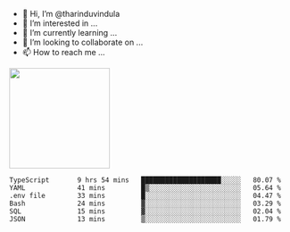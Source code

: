 - 👋 Hi, I’m @tharinduvindula
- 👀 I’m interested in ...
- 🌱 I’m currently learning ...
- 💞️ I’m looking to collaborate on ...
- 📫 How to reach me ...

<!---
tharinduvindula/tharinduvindula is a ✨ special ✨ repository because its `README.md` (this file) appears on your GitHub profile.
You can click the Preview link to take a look at your changes.
--->

<img height="180em" src="https://github-readme-stats.vercel.app/api?username=tharinduvindula&show_icons=true&hide_border=false&&count_private=true&include_all_commits=true" />


<!--START_SECTION:waka-->

```text
TypeScript       9 hrs 54 mins   ████████████████████░░░░░   80.07 %
YAML             41 mins         █▒░░░░░░░░░░░░░░░░░░░░░░░   05.64 %
.env file        33 mins         █░░░░░░░░░░░░░░░░░░░░░░░░   04.47 %
Bash             24 mins         ▓░░░░░░░░░░░░░░░░░░░░░░░░   03.29 %
SQL              15 mins         ▓░░░░░░░░░░░░░░░░░░░░░░░░   02.04 %
JSON             13 mins         ▒░░░░░░░░░░░░░░░░░░░░░░░░   01.79 %
```

<!--END_SECTION:waka-->
